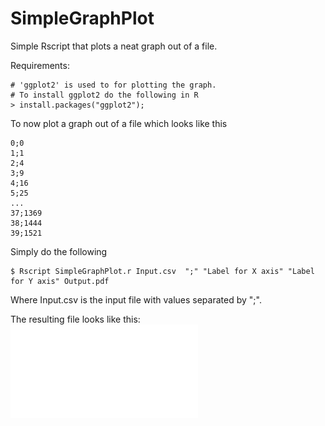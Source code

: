 SimpleGraphPlot
===============

Simple Rscript that plots a neat graph out of a file.

Requirements:

	# 'ggplot2' is used to for plotting the graph.
	# To install ggplot2 do the following in R
	> install.packages("ggplot2");

To now plot a graph out of a file which looks like this
	
	0;0 
	1;1 
	2;4
	3;9
	4;16
	5;25
	...
	37;1369
	38;1444
	39;1521

Simply do the following

	$ Rscript SimpleGraphPlot.r Input.csv  ";" "Label for X axis" "Label for Y axis" Output.pdf

Where Input.csv is the input file with values separated by ";".

The resulting file looks like this: ![alt tag](Output.pdf)
